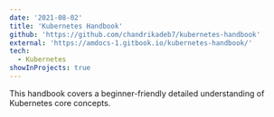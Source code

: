 ```yaml
---
date: '2021-08-02'
title: 'Kubernetes Handbook'
github: 'https://github.com/chandrikadeb7/kubernetes-handbook'
external: 'https://amdocs-1.gitbook.io/kubernetes-handbook/'
tech:
  - Kubernetes
showInProjects: true
---
```


This handbook covers a beginner-friendly detailed understanding of Kubernetes core concepts.
